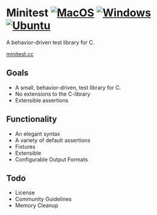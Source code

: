 # Minitest [![MacOS](https://github.com/cminitest/minitest/actions/workflows/MacOS.yml/badge.svg)](https://github.com/cminitest/minitest/actions/workflows/MacOS.yml) [![Windows](https://github.com/cminitest/minitest/actions/workflows/Windows.yml/badge.svg)](https://github.com/cminitest/minitest/actions/workflows/Windows.yml) [![Ubuntu](https://github.com/cminitest/minitest/actions/workflows/Ubuntu.yml/badge.svg)](https://github.com/cminitest/minitest/actions/workflows/Ubuntu.yml)

A behavior-driven test library for C.

<a href="https://minitest.cc" target="_blank">minitest.cc</a>

## Goals

- A small, behavior-driven, test library for C.
- No extensions to the C-library
- Extensible assertions

## Functionality

- An elegant syntax
- A variety of default assertions
- Fixtures
- Extensible
- Configurable Output Formats

## Todo

- License
- Community Guidelines
- Memory Cleanup
